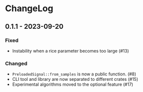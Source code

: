 # ChangeLog

## 0.1.1 - 2023-09-20

### Fixed

- Instability when a rice parameter becomes too large  (#13)

### Changed

- `PreloadedSignal::from_samples` is now a public function. (#8)
- CLI tool and library are now separated to different crates (#15)
- Experimental algorithms moved to the optional feature (#17)

